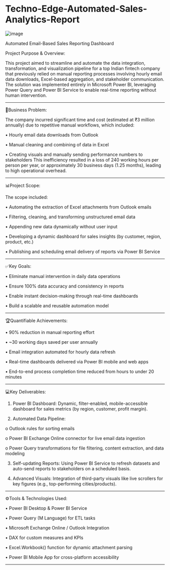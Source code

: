 # Techno-Edge-Automated-Sales-Analytics-Report

![image](https://github.com/user-attachments/assets/6b16fb82-9031-4279-ba9a-3a72fd642140)

Automated Email-Based Sales Reporting Dashboard 

Project Purpose & Overview:

This project aimed to streamline and automate the data integration, transformation, and visualization pipeline for a top Indian fintech company that previously relied on manual reporting processes involving hourly email data downloads, Excel-based aggregation, and stakeholder communication. The solution was implemented entirely in Microsoft Power BI, leveraging Power Query and Power BI Service to enable real-time reporting without human intervention.
________________________________________

🔻Business Problem:

The company incurred significant time and cost (estimated at ₹3 million annually) due to repetitive manual workflows, which included:

•	Hourly email data downloads from Outlook

•	Manual cleaning and combining of data in Excel

•	Creating visuals and manually sending performance numbers to stakeholders
This inefficiency resulted in a loss of 240 working hours per person per year, or approximately 30 business days (1.25 months), leading to high operational overhead.
________________________________________

📊Project Scope:

The scope included:

•	Automating the extraction of Excel attachments from Outlook emails

•	Filtering, cleaning, and transforming unstructured email data

•	Appending new data dynamically without user input

•	Developing a dynamic dashboard for sales insights (by customer, region, product, etc.)

•	Publishing and scheduling email delivery of reports via Power BI Service
________________________________________

✅Key Goals:

•	Eliminate manual intervention in daily data operations

•	Ensure 100% data accuracy and consistency in reports

•	Enable instant decision-making through real-time dashboards

•	Build a scalable and reusable automation model
________________________________________

🏆Quantifiable Achievements:

•	90% reduction in manual reporting effort

•	~30 working days saved per user annually

•	Email integration automated for hourly data refresh

•	Real-time dashboards delivered via Power BI mobile and web apps

•	End-to-end process completion time reduced from hours to under 20 minutes
________________________________________

💻Key Deliverables:

1.	Power BI Dashboard: Dynamic, filter-enabled, mobile-accessible dashboard for sales metrics (by region, customer, profit margin).
	
2. Automated Data Pipeline:

o	Outlook rules for sorting emails

o	Power BI Exchange Online connector for live email data ingestion

o	Power Query transformations for file filtering, content extraction, and data modeling

3.	Self-updating Reports: Using Power BI Service to refresh datasets and auto-send reports to stakeholders on a scheduled basis.
   
5.	Advanced Visuals: Integration of third-party visuals like live scrollers for key figures (e.g., top-performing cities/products).
________________________________________

⚙️Tools & Technologies Used:

•	Power BI Desktop & Power BI Service

•	Power Query (M Language) for ETL tasks

•	Microsoft Exchange Online / Outlook Integration

•	DAX for custom measures and KPIs

•	Excel.Workbook() function for dynamic attachment parsing

•	Power BI Mobile App for cross-platform accessibility
________________________________________
